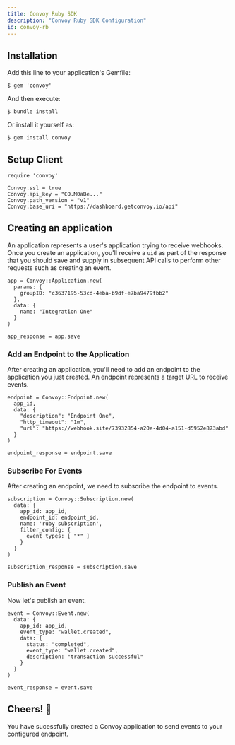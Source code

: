 ```yaml
---
title: Convoy Ruby SDK
description: "Convoy Ruby SDK Configuration"
id: convoy-rb
---
```


## Installation

Add this line to your application's Gemfile:

```console[terminal]
$ gem 'convoy'
```

And then execute:

```console[terminal]
$ bundle install
```

Or install it yourself as:

```console[terminal]
$ gem install convoy
```

## Setup Client

```ruby[example]
require 'convoy'

Convoy.ssl = true
Convoy.api_key = "CO.M0aBe..."
Convoy.path_version = "v1"
Convoy.base_uri = "https://dashboard.getconvoy.io/api"

```

## Creating an application
An application represents a user's application trying to receive webhooks. Once you create an application, you'll receive a `uid` as part of the response that you should save and supply in subsequent API calls to perform other requests such as creating an event.

```ruby[example]
app = Convoy::Application.new(
  params: {
    groupID: "c3637195-53cd-4eba-b9df-e7ba9479fbb2"
  },
  data: {
    name: "Integration One"
  }
)

app_response = app.save
```

### Add an Endpoint to the Application
After creating an application, you'll need to add an endpoint to the application you just created. An endpoint represents a target URL to receive events.

```ruby[example]
endpoint = Convoy::Endpoint.new(
  app_id,
  data: {
    "description": "Endpoint One",
    "http_timeout": "1m",
    "url": "https://webhook.site/73932854-a20e-4d04-a151-d5952e873abd"
  }
)

endpoint_response = endpoint.save
```

### Subscribe For Events
After creating an endpoint, we need to subscribe the endpoint to events. 

```ruby[example]
subscription = Convoy::Subscription.new(
  data: {
    app_id: app_id,
    endpoint_id: endpoint_id,
    name: 'ruby subscription',
    filter_config: {
      event_types: [ "*" ]
    }
  }
)

subscription_response = subscription.save
```

### Publish an Event
Now let's publish an event.

```ruby[example]
event = Convoy::Event.new(
  data: {
    app_id: app_id,
    event_type: "wallet.created",
    data: {
      status: "completed",
      event_type: "wallet.created",
      description: "transaction successful"
    }
  }
)

event_response = event.save
```

## Cheers! 🎉

You have sucessfully created a Convoy application to send events to your configured endpoint.